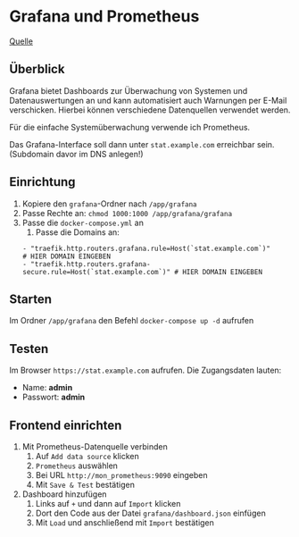 # Grafana und Prometheus
[Quelle](https://goneuland.de/grafana-mit-docker-compose-und-traefik-installieren/)

## Überblick
Grafana bietet Dashboards zur Überwachung von Systemen und Datenauswertungen an und kann automatisiert auch Warnungen per E-Mail verschicken. Hierbei können verschiedene Datenquellen verwendet werden.

Für die einfache Systemüberwachung verwende ich Prometheus.

Das Grafana-Interface soll dann unter `stat.example.com` erreichbar sein. (Subdomain davor im DNS anlegen!)

## Einrichtung
1. Kopiere den `grafana`-Ordner nach `/app/grafana`
2. Passe Rechte an: `chmod 1000:1000 /app/grafana/grafana`
3. Passe die `docker-compose.yml` an
   1. Passe die Domains an:
   ```
   - "traefik.http.routers.grafana.rule=Host(`stat.example.com`)"        # HIER DOMAIN EINGEBEN
   - "traefik.http.routers.grafana-secure.rule=Host(`stat.example.com`)" # HIER DOMAIN EINGEBEN   
   ```

## Starten
Im Ordner `/app/grafana` den Befehl `docker-compose up -d` aufrufen

## Testen
Im Browser `https://stat.example.com` aufrufen. Die Zugangsdaten lauten:
* Name: **admin**
* Passwort: **admin**

## Frontend einrichten
1. Mit Prometheus-Datenquelle verbinden
   1. Auf `Add data source` klicken
   2. `Prometheus` auswählen
   3. Bei URL `http://mon_prometheus:9090` eingeben
   4. Mit `Save & Test` bestätigen
2. Dashboard hinzufügen
   1. Links auf `+` und dann auf `Import` klicken
   2. Dort den Code aus der Datei `grafana/dashboard.json` einfügen
   3. Mit `Load` und anschließend mit `Import` bestätigen
